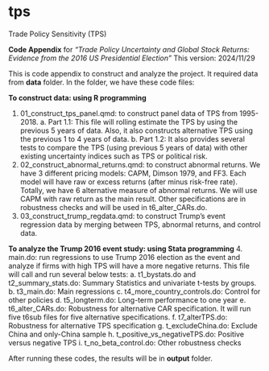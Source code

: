 # tps
Trade Policy Sensitivity (TPS)

**Code Appendix** for _“Trade Policy Uncertainty and Global Stock Returns: Evidence from the 2016 US Presidential Election”_
This version: 2024/11/29

This is code appendix to construct and analyze the project. It required data from **data** folder. In the folder, we have these code files:

**To construct data: using R programming**
1.	01_construct_tps_panel.qmd: to construct panel data of TPS from 1995-2018. 
a.	Part 1.1: This file will rolling estimate the TPS by using the previous 5 years of data. Also, it also constructs alternative TPS using the previous 1 to 4 years of data.
b.	Part 1.2: It also provides several tests to compare the TPS (using previous 5 years of data) with other existing uncertainty indices such as TPS or political risk.
2.	02_construct_abnormal_returns.qmd: to construct abnormal returns. We have 3 different pricing models: CAPM, Dimson 1979, and FF3. Each model will have raw or excess returns (after minus risk-free rate). Totally, we have 6 alternative measure of abnormal returns. We will use CAPM with raw return as the main result. Other specifications are in robustness checks and will be used in t6_alter_CARs.do.
3.	03_construct_trump_regdata.qmd: to construct Trump’s event regression data by merging between TPS, abnormal returns, and control data.

**To analyze the Trump 2016 event study: using Stata programming**
4.	main.do: run regressions to use Trump 2016 election as the event and analyze if firms with high TPS will have a more negative returns. This file will call and run several below tests:
a.	t1_bystats.do and t2_summary_stats.do: Summary Statistics and univariate t-tests by groups.
b.	t3_main.do: Main regressions
c.	t4_more_country_controls.do: Control for other policies
d.	t5_longterm.do: Long-term performance to one year
e.	t6_alter_CARs.do: Robustness for alternative CAR specification. It will run five t6sub files for five alternative specifications.
f.	t7_alterTPS.do: Robustness for alternative TPS specification
g.	t_excludeChina.do: Exclude China and only-China sample
h.	t_positive_vs_negativeTPS.do: Positive versus negative TPS
i.	t_no_beta_control.do: Other robustness checks

After running these codes, the results will be in **output** folder.
